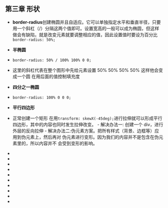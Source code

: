 <!--
 * @Author: your name
 * @Date: 2021-07-08 09:55:08
 * @LastEditTime: 2021-07-08 12:55:47
 * @LastEditors: Please set LastEditors
 * @Description: In User Settings Edit
 * @FilePath: \notes\study notes\css-study\css-style-3.md
-->

## 第三章 形状

-   **border-radius**创建椭圆并且自适应。它可以单独指定水平和垂直半径，只要用一个斜杠（/）分隔这两个值即可。设置宽高的一般可以成为椭圆，但这样做会有缺陷，就是改变元素就要调整相应的值，因此设置值时要设为百分比`border-radius: 50%;`
-   **半椭圆**
-   `border-radius: 50% / 100% 100% 0 0;`
-   这里的斜杠代表在整个图形中先给元素设置 50% 50% 50% 50% 这样他会变成一个圆 在用后面的值控制填充度

-   **四分之一椭圆**
-   `border-radius: 100% 0 0 0;`

-   **平行四边形**
-   正常创建一个矩形 在用`transform: skewX(-45deg);`进行拉伸就可以形成平行四边形，其中的内容也同时发生拉伸改变。 - 解决办法一: 创建一个 div，进行外层的反向拉伸 - 解决办法二:伪元素方案。把所有样式（背景、边框等）应用到伪元素上，然后再对
    伪元素进行变形。因为我们的内容并不是包含在伪元素里的，所以内容并不
    会受到变形的影响。
-
-
-
-
-
-
-
-
-
-

